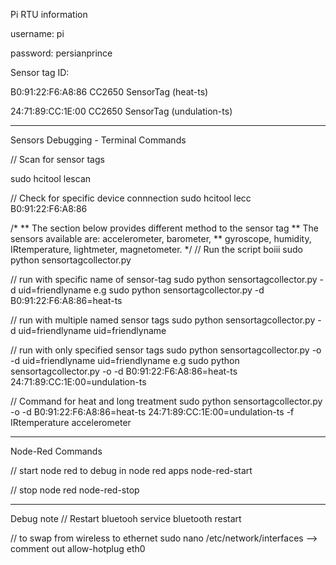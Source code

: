 Pi RTU information

username: pi

password: persianprince

Sensor tag ID: 

B0:91:22:F6:A8:86 CC2650 SensorTag (heat-ts)

24:71:89:CC:1E:00 CC2650 SensorTag (undulation-ts) 


---------------------------
Sensors Debugging - Terminal Commands

// Scan for sensor tags

sudo hcitool lescan

// Check for specific device connnection
sudo hcitool lecc B0:91:22:F6:A8:86

/* 
** The section below provides different method to the sensor tag 
** The sensors available are: accelerometer, barometer, 
** gyroscope, humidity, IRtemperature, lightmeter, magnetometer. 
*/
// Run the script boiii
sudo python sensortagcollector.py

// run with specific name of sensor-tag
sudo python sensortagcollector.py -d uid=friendlyname
e.g sudo python sensortagcollector.py -d B0:91:22:F6:A8:86=heat-ts

// run with multiple named sensor tags
sudo python sensortagcollector.py -d uid=friendlyname uid=friendlyname

// run with only specified sensor tags
sudo python sensortagcollector.py -o -d uid=friendlyname uid=friendlyname
e.g sudo python sensortagcollector.py -o -d B0:91:22:F6:A8:86=heat-ts 24:71:89:CC:1E:00=undulation-ts
  
// Command for heat and long treatment
sudo python sensortagcollector.py -o -d B0:91:22:F6:A8:86=heat-ts 24:71:89:CC:1E:00=undulation-ts -f IRtemperature accelerometer

---------------------------
Node-Red Commands

// start node red to debug in node red apps
node-red-start

// stop node red
node-red-stop

------------------------
Debug note
// Restart bluetooh
service bluetooth restart

// to swap from wireless to ethernet
sudo nano /etc/network/interfaces
--> comment out allow-hotplug eth0


